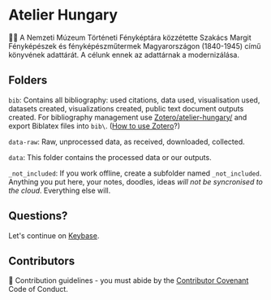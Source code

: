 # Atelier Hungary

🙋‍♀️ A Nemzeti Múzeum Történeti Fényképtára közzétette Szakács Margit Fényképészek és fényképészműtermek Magyarországon (1840-1945) című könyvének adattárát. A célunk ennek az adattárnak a modernizálása.

## Folders

`bib`: Contains all bibliography: used citations, data used, visualisation used, datasets created, visualizations created, public text document outputs created. For bibliography management use [Zotero/atelier-hungary/](https://www.zotero.org/groups/5416546/atelier-hungary/) and export Biblatex files into `bib\`. ([How to use Zotero](https://contributors.dataobservatory.eu/collaboration-tools.html#zotero)?)

`data-raw`:  Raw, unprocessed data, as received, downloaded, collected.

`data`: This folder contains the processed data or our outputs. 

`_not_included`: If you work offline, create a subfolder named `_not_included`.  Anything you put here, your notes, doodles, ideas *will not be syncronised to the cloud*.  Everything else will.

## Questions?

Let's continue on [Keybase](https://contributors.dataobservatory.eu/collaboration-tools.html#keybase). 

## Contributors

🌈 Contribution guidelines - you must abide by the [Contributor Covenant](https://www.contributor-covenant.org/version/2/1/code_of_conduct/) Code of Conduct.
